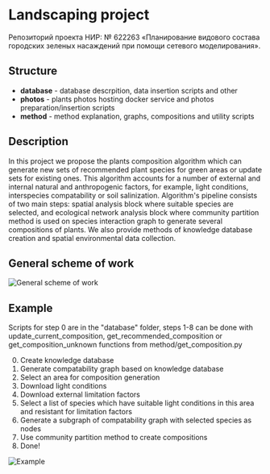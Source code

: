 # Landscaping project

Репозиторий проекта НИР: № 622263 «Планирование видового состава городских зеленых насаждений при помощи сетевого моделирования».

## Structure

- **database** - database descrpition, data insertion scripts and other
- **photos** - plants photos hosting docker service and photos preparation/insertion scripts
- **method** - method explanation, graphs, compositions and utility scripts

## Description

In this project we propose the plants composition algorithm which can generate new sets of recommended plant species for green areas or update sets for existing ones. This algorithm accounts for a number of external and internal natural and anthropogenic factors, for example, light conditions, interspecies compatability or soil salinization. Algorithm's pipeline consists of two main steps: spatial analysis block where suitable species are selected, and ecological network analysis block where community partition method is used on species interaction graph to generate several compositions of plants.
We also provide methods of knowledge database creation and spatial environmental data collection.

## General scheme of work

![General scheme of work](https://news.egov.itmo.ru/photo/algoritm_nahozhdeniya_kompozicij_rastenij-1.png) 

## Example

Scripts for step 0 are in the "database" folder, steps 1-8 can be done with update_current_composition, get_recommended_composition or get_composition_unknown functions from method/get_composition.py

0. Create knowledge database
1. Generate compatability graph based on knowledge database
2. Select an area for composition generation
3. Download light conditions
4. Download external limitation factors
5. Select a list of species which have suitable light conditions in this area and resistant for limitation factors
6. Generate a subgraph of compatability graph with selected species as nodes
7. Use community partition method to create compositions
8. Done!


![Example](https://news.egov.itmo.ru/photo/2023-02-15_131219.jpg) 

 
